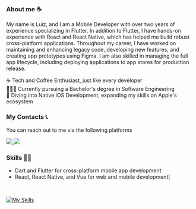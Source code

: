 
### About me ☕
My name is Luiz, and I am a Mobile Developer with over two years of experience specializing in Flutter. In addition to Flutter, I have hands-on experience with React and React Native, which has helped me build robust cross-platform applications. Throughout my career, I have worked on maintaining and enhancing legacy code, developing new features, and creating app prototypes using Figma. I am also skilled in managing the full app lifecycle, including deploying applications to app stores for production release.


 ☕ Tech and Coffee Enthusiast, just like every developer <br/>
  👨🏽‍💻 Currently pursuing a Bachelor's degree in Software Engineering<br/>
 📲 Diving into Native iOS Development, expanding my skills on Apple's ecosystem


 ### My Contacts 📞
 You can reach out to me via the following platforms
 
<a href = "mailto:luizfelipeeoliveiraac@gmail.com"><img src="https://img.shields.io/badge/-Gmail-%23333?style=for-the-badge&logo=gmail&logoColor=white" target="_blank">  </a>
<a href="https://www.linkedin.com/in/luiz-felipe-4657971a3/" target="_blank"><img src="https://img.shields.io/badge/-LinkedIn-%230077B5?style=for-the-badge&logo=linkedin&logoColor=white" target="_blank"></a> 
 
 

 ### Skills 👨‍💻
 -  Dart and Flutter for cross-platform mobile app development
 - React, React Native, and Vue for web and mobile development[
 <br/>

 [![My Skills](https://skillicons.dev/icons?i=flutter,dart,react,nextjs,tailwind,figma&)](https://skillicons.dev)

